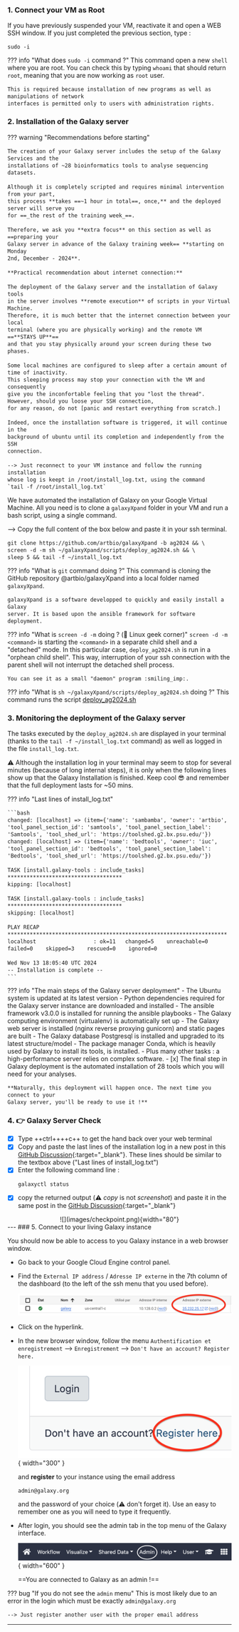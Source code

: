 ### 1. Connect your VM as Root

If you have previously suspended your VM, reactivate it and open a WEB SSH window.
If you just completed the previous section, type :

```
sudo -i
```

??? info "What does `sudo -i` command ?"
    This command open a new `shell` where you are root. You can check this by typing `whoami`
    that should return `root`, meaning that you are now working as `root` user.
    
    This is required because installation of new programs as well as manipulations of network
    interfaces is permitted only to users with administration rights.

### 2. Installation of the Galaxy server
??? warning "Recommendations before starting"
   
    The creation of your Galaxy server includes the setup of the Galaxy Services and the
    installations of ~28 bioinformatics tools to analyse sequencing datasets.
    
    Although it is completely scripted and requires minimal intervention from your part,
    this process **takes ==~1 hour in total==, once,** and the deployed server will serve you
    for ==_the rest of the training week_==.
    
    Therefore, we ask you **extra focus** on this section as well as ==preparing your
    Galaxy server in advance of the Galaxy training week== **starting on Monday
    2nd, December - 2024**.
    
    **Practical recommendation about internet connection:**
    
    The deployment of the Galaxy server and the installation of Galaxy tools
    in the server involves **remote execution** of scripts in your Virtual Machine.
    Therefore, it is much better that the internet connection between your local
    terminal (where you are physically working) and the remote VM ==**STAYS UP**==
    and that you stay physically around your screen during these two phases.
    
    Some local machines are configured to sleep after a certain amount of time of inactivity.
    This sleeping process may stop your connection with the VM and consequently
    give you the inconfortable feeling that you "lost the thread".
    However, should you loose your SSH connection,
    for any reason, do not [panic and restart everything from scratch.]
    
    Indeed, once the installation software is triggered, it will continue in the
    background of ubuntu until its completion and independently from the SSH
    connection. 
    
    --> Just reconnect to your VM instance and follow the running installation
    whose log is keept in /root/install_log.txt, using the command
    `tail -f /root/install_log.txt`

We have automated the installation of Galaxy on your Google Virtual Machine.
All you need is to clone a `galaxyXpand` folder in your VM and run a bash script,
using a single command.

--> Copy the full content of the box below and paste it in your ssh terminal.

```
git clone https://github.com/artbio/galaxyXpand -b ag2024 && \
screen -d -m sh ~/galaxyXpand/scripts/deploy_ag2024.sh && \
sleep 5 && tail -f ~/install_log.txt
```
??? info "What is `git` command doing ?"
    This command is cloning the GitHub repository @artbio/galaxyXpand into a
    local folder named `galaxyXpand`.
    
    galaxyXpand is a software developped to quickly and easily install a Galaxy
    server. It is based upon the ansible framework for software deployment.
??? info "What is `screen -d -m` doing ? (:metal: Linux geek corner)"
    `screen -d -m <command>` is starting the `<command>` in a separate child shell
    and a "detached" mode. In this particular case, `deploy_ag2024.sh` is run in a
    "orphean child shell". This way, interruption of your ssh connection with the
    parent shell will not interrupt the detached shell process.
    
    You can see it as a small "daemon" program :smiling_imp:.

??? info "What is `sh ~/galaxyXpand/scripts/deploy_ag2024.sh` doing ?"
    This command runs the script
    [deploy_ag2024.sh](https://github.com/ARTbio/galaxyXpand/blob/ag2024/scripts/deploy_ag2024.sh)


### 3. Monitoring the deployment of the Galaxy server

The tasks executed by the `deploy_ag2024.sh` are displayed in your terminal
(thanks to the `tail -f ~/install_log.txt` command) as well as logged in the
file `install_log.txt`.

:warning: Although the installation log in your terminal may seem to stop for
several minutes (because of long internal steps), it is only when the following
lines show up that the Galaxy Installation is finished. Keep cool :sunglasses:
and remember that the full deployment lasts for ~50 mins.

??? info "Last lines of install_log.txt"
    
    ```bash
    changed: [localhost] => (item={'name': 'sambamba', 'owner': 'artbio', 'tool_panel_section_id': 'samtools', 'tool_panel_section_label': 'Samtools', 'tool_shed_url': 'https://toolshed.g2.bx.psu.edu/'})
    changed: [localhost] => (item={'name': 'bedtools', 'owner': 'iuc', 'tool_panel_section_id': 'bedtools', 'tool_panel_section_label': 'Bedtools', 'tool_shed_url': 'https://toolshed.g2.bx.psu.edu/'})
    
    TASK [install.galaxy-tools : include_tasks] ************************************
    kipping: [localhost]
    
    TASK [install.galaxy-tools : include_tasks] ************************************
    skipping: [localhost]
    
    PLAY RECAP *********************************************************************
    localhost                  : ok=11   changed=5    unreachable=0    failed=0    skipped=3    rescued=0    ignored=0   
    
    Wed Nov 13 18:05:40 UTC 2024
    -- Installation is complete --
    ```

??? info "The main steps of the Galaxy server deployment"
    - The Ubuntu system is updated at its latest version
    - Python dependencies required for the Galaxy server instance are downloaded and installed
    - The ansible framework v3.0.0 is installed for running the ansible playbooks
    - The Galaxy computing environment (virtualenv) is automatically set up
    - The Galaxy web server is installed (nginx reverse proxying gunicorn) and static pages are built
    - The Galaxy database Postgresql is installed and upgraded to its latest structure/model
    - The package manager Conda, which is heavily used by Galaxy to install its tools, is installed.
    - Plus many other tasks : a high-performance server relies on complex software.
    - [x] The final step in Galaxy deployment is the automated installation of
      28 tools which you will need for your analyses.
    
    **Naturally, this deployment will happen once. The next time you connect to your
    Galaxy server, you'll be ready to use it !**

### 4. :point_right: Galaxy Server Check

- [x] Type ++ctrl++++c++ to get the hand back over your web terminal
- [x] Copy and paste the last lines of the installation log in
  a new post in this
  [GitHub Discussion](https://github.com/ARTbio/AnalyseGenome/discussions/40){:target="_blank"}.
  These lines should be similar to the textbox above ("Last lines of install_log.txt")
- [x] Enter the following command line :
  ```
  galaxyctl status
  ```
- [x] copy the returned output (:warning: *copy* is not *screenshot*) and paste it in
  the same post in the [GitHub Discussion](https://github.com/ARTbio/AnalyseGenome/discussions/40){:target="_blank"}
<center>
![](images/checkpoint.png){width="80"}
</center> 
---
### 5. Connect to your living Galaxy instance

You should now be able to access to you Galaxy instance in a web browser window.

- Go back to your Google Cloud Engine control panel.
- Find the `External IP address` / `Adresse IP externe` in the 7th column of the dashboard
  (to the left of the ssh menu that you used before).
  
  ![externIP](images/externIP.png)
  
- Click on the hyperlink.
- In the new browser window, follow the menu `Authentification et enregistrement`
  --> `Enregistrement` --> `Don't have an account? Register here.`
  
  ![register](images/register.png){ width="300" }

  and  **register** to your instance using the email address
  ```
  admin@galaxy.org
  ```
  and the password of your choice (:warning: don't forget it). Use an easy to remember one as you will need to type it frequently.
  
- After login, you should see the admin tab in the top menu of the Galaxy interface.
  
  ![](images/admin_menu.png){ width="600" }
  
  ==You are connected to Galaxy as an admin !==

??? bug "If you do not see the `admin` menu"
    This is most likely due to an error in the login which must be
    exactly `admin@galaxy.org`
    
    --> Just register another user with the proper email address
---
